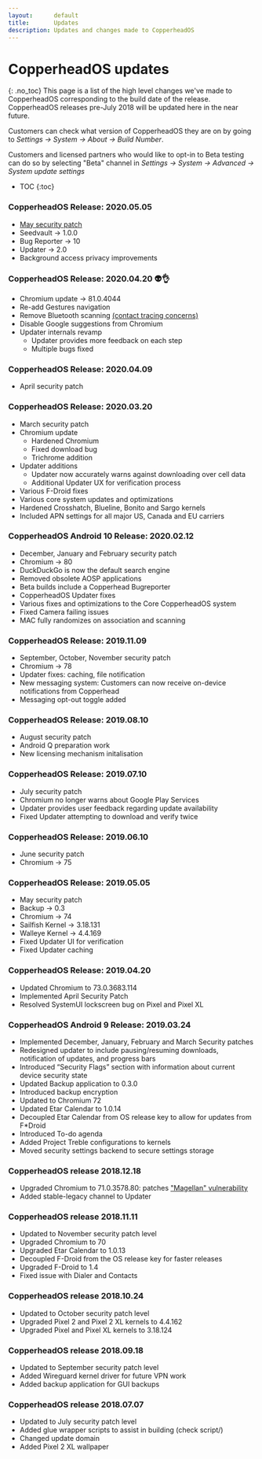 ```yaml
---
layout:      default
title:       Updates
description: Updates and changes made to CopperheadOS
---
```


# CopperheadOS updates
{: .no_toc}
This page is a list of the high level
changes we've made to CopperheadOS corresponding
to the build date of the release. CopperheadOS
releases pre-July 2018 will be updated here
in the near future.

Customers can check what version of CopperheadOS
they are on by going to *Settings -> System -> About -> Build Number*.

Customers and licensed partners who would like to opt-in to Beta
testing can do so by selecting "Beta" channel in *Settings -> System -> Advanced -> System update settings*

* TOC
{:toc}

### CopperheadOS Release: 2020.05.05
* [May security patch](https://source.android.com/security/bulletin/2020-05-01)
* Seedvault -> 1.0.0
* Bug Reporter -> 10
* Updater -> 2.0
* Background access privacy improvements

### CopperheadOS Release: 2020.04.20 👽👌
* Chromium update -> 81.0.4044
* Re-add Gestures navigation
* Remove Bluetooth scanning [(contact tracing concerns)](https://copperhead.co/blog/contact-tracing-in-modern-times/)
* Disable Google suggestions from Chromium
* Updater internals revamp
  * Updater provides more feedback on each step
  * Multiple bugs fixed

### CopperheadOS Release: 2020.04.09
* April security patch

### CopperheadOS Release: 2020.03.20
* March security patch
* Chromium update
  * Hardened Chromium
  * Fixed download bug
  * Trichrome addition
* Updater additions
  * Updater now accurately warns against downloading over cell data
  * Additional Updater UX for verification process
* Various F-Droid fixes
* Various core system updates and optimizations
* Hardened Crosshatch, Blueline, Bonito and Sargo kernels
* Included APN settings for all major US, Canada and EU carriers

### CopperheadOS Android 10 Release: 2020.02.12
* December, January and February security patch
* Chromium -> 80
* DuckDuckGo is now the default search engine
* Removed obsolete AOSP applications
* Beta builds include a Copperhead Bugreporter
* CopperheadOS Updater fixes
* Various fixes and optimizations to the Core CopperheadOS system
* Fixed Camera failing issues
* MAC fully randomizes on association and scanning

### CopperheadOS Release: 2019.11.09
* September, October, November security patch
* Chromium -> 78
* Updater fixes: caching, file notification
* New messaging system: Customers can now receive on-device notifications from Copperhead
* Messaging opt-out toggle added

### CopperheadOS Release: 2019.08.10
* August security patch
* Android Q preparation work
* New licensing mechanism initalisation

### CopperheadOS Release: 2019.07.10

* July security patch
* Chromium no longer warns about Google Play Services
* Updater provides user feedback regarding update availability
* Fixed Updater attempting to download and verify twice

### CopperheadOS Release: 2019.06.10

* June security patch
* Chromium -> 75

### CopperheadOS Release: 2019.05.05

* May security patch
* Backup -> 0.3
* Chromium -> 74
* Sailfish Kernel -> 3.18.131
* Walleye Kernel -> 4.4.169
* Fixed Updater UI for verification
* Fixed Updater caching

### CopperheadOS Release: 2019.04.20
- Updated Chromium to 73.0.3683.114
- Implemented April Security Patch
- Resolved SystemUI lockscreen bug on Pixel and Pixel XL

### CopperheadOS Android 9 Release: 2019.03.24
* Implemented December, January, February and March Security patches
* Redesigned updater to include pausing/resuming downloads, notification of updates, and progress bars
* Introduced “Security Flags” section with information about current device security state
* Updated Backup application to 0.3.0
* Introduced backup encryption
* Updated to Chromium 72
* Updated Etar Calendar to 1.0.14
* Decoupled Etar Calendar from OS release key to allow for updates from F*Droid
* Introduced To-do agenda
* Added Project Treble configurations to kernels
* Moved security settings backend to secure settings storage

### CopperheadOS release 2018.12.18
* Upgraded Chromium to 71.0.3578.80: patches ["Magellan" vulnerability](https://blade.tencent.com/magellan/index_en.html)
* Added stable-legacy channel to Updater

### CopperheadOS release 2018.11.11
* Updated to November security patch level
* Upgraded Chromium to 70
* Upgraded Etar Calendar to 1.0.13
* Decoupled F-Droid from the OS release key for faster releases
* Upgraded F-Droid to 1.4
* Fixed issue with Dialer and Contacts

### CopperheadOS release 2018.10.24
* Updated to October security patch level
* Upgraded Pixel 2 and Pixel 2 XL kernels to 4.4.162
* Upgraded Pixel and Pixel XL kernels to 3.18.124

### CopperheadOS release 2018.09.18
* Updated to September security patch level
* Added Wireguard kernel driver for future VPN work
* Added backup application for GUI backups

### CopperheadOS release 2018.07.07
* Updated to July security patch level
* Added glue wrapper scripts to assist in building (check script/)
* Changed update domain
* Added Pixel 2 XL wallpaper
